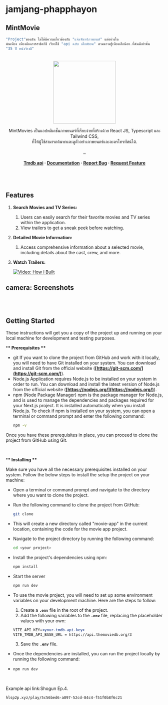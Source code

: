 # jamjang-phapphayon

## MintMovie

```php
"Project"ของฉัน ไม่ได้มีความเกี่ยวข้องกับ "แจ่มจันทร์ภาพยนต์" แต่อย่างใด
ฉันเพียง เพียงต้องการสาธิตวิธี เรียกใช้ "api ฉบับ เด็กมัธยม" ตามความรู้เพียงเล็กน้อย.ที่ฉันมีเท่านั้น
"35 ปี หนังจ้างผี"

```

 <div align="center" >
  <br/>

  <img src="https://cdn.hashnode.com/res/hashnode/image/upload/v1710492066781/2fed0be4-ccac-468e-b57f-fc8250755f46.png?auto=compress,format&amp;format=webp" width="200" height="auto" />

  <br/>

  <p >
MintMovies เป็นแอปพลิเคชั่นภาพยนตร์ที่เรียบง่ายที่สร้างด้วย React JS, Typescript และ Tailwind CSS, <br/> ที่ให้ผู้ใช้สามารถค้นหาและดูตัวอย่างภาพยนตร์และละครโทรทัศน์ได้.
  </p>

<p align="center">
    <a aria-label="angular-movies-a12d3.web.app" href="https://angular-movies-a12d3.web.app">
    <img alt="" src="https://img.shields.io/badge/Mint_-angularmovies-blue">
  </a>
  <a aria-label="Join the on Telegram" href="https://t.me/MintChatAI">
    <img alt="" src="https://img.shields.io/badge/Telegram_-%40Mint-%2326A5E4?style=flat&logo=telegram&link=https%3A%2F%2Ft.me%2FMintChatAI">
  </a>
  <a aria-label="Join the Mastodon" href="https://mastodon.social/@Mintify">
    <img alt="" src="https://img.shields.io/badge/Mastodon_-Jiraphinya-%236364FF?style=flat&logo=Mastodon">
  </a>
</p>
   
<h4>
    <a href="#">Tmdb api</a>
  <span> · </span>
    <a href="https://developer.themoviedb.org/docs">Documentation</a>
  <span> · </span>
    <a href="#">Report Bug</a>
  <span> · </span>
    <a href="#">Request Feature</a>
  </h4>
</div>

<br/>
<br/>

## Features

1. **Search Movies and TV Series:**

   1. Users can easily search for their favorite movies and TV series within the application.
   2. View trailers to get a sneak peek before watching.

2. **Detailed Movie Information:**

   1. Access comprehensive information about a selected movie, including details about the cast, crew, and more.

3. **Watch Trailers:**

   [![Video: How I Built](https://res.cloudinary.com/dcwjok3nu/image/upload/v1709160962/pri/0_1_ywbwpa.jpg)](https://www.youtube.com/watch?v=jSes5Hz9bNE)
   <br/>

## camera: Screenshots

<img loading="lazy" src="https://cdn.hashnode.com/res/hashnode/image/upload/v1710491956423/ecaeee35-0db1-468d-bf96-88773b16648c.png?auto=compress,format&amp;format=webp" alt="" class="image--center mx-auto">

<img loading="lazy" src="https://cdn.hashnode.com/res/hashnode/image/upload/v1710491975296/8687cd26-ec00-47ef-8a5e-c1eb35a8d39c.png?auto=compress,format&amp;format=webp" alt="" class="image--center mx-auto">

<img loading="lazy" src="https://cdn.hashnode.com/res/hashnode/image/upload/v1710491994987/e3a82e9b-3098-43b7-8fb5-70074b36b722.png?auto=compress,format&amp;format=webp" alt="" class="image--center mx-auto">

<br/>
<br/>

## Getting Started

These instructions will get you a copy of the project up and running on your local machine for development and testing purposes.

\***\* Prerequisites \*\***

- git
  If you want to clone the project from GitHub and work with it locally, you will need to have Git installed on your system. You can download and install Git from the official website (**[https://git-scm.com/](https://git-scm.com/)**).
- Node.js
  Application requires Node.js to be installed on your system in order to run. You can download and install the latest version of Node.js from the official website (**[https://nodejs.org/](https://nodejs.org/)**).
- npm (Node Package Manager)
  npm is the package manager for Node.js, and is used to manage the dependencies and packages required for your Next.js project. It is installed automatically when you install Node.js.
  To check if npm is installed on your system, you can open a terminal or command prompt and enter the following command:
  ```bash
  npm -v
  ```

Once you have these prerequisites in place, you can proceed to clone the project from GitHub using Git.

<br/>

\***\* Installing \*\***

Make sure you have all the necessary prerequisites installed on your system. Follow the below steps to install the setup the project on your machine:

- Open a terminal or command prompt and navigate to the directory where you want to clone the project.
- Run the following command to clone the project from GitHub:
  ```bash
  git clone
  ```
- This will create a new directory called "movie-app" in the current location, containing the code for the movie app project.
- Navigate to the project directory by running the following command:

  ```bash
  cd <your project>

  ```

- Install the project's dependencies using npm:

  ```bash
  npm install
  ```

- Start the server

  ```bash
  npm run dev
  ```

- To use the movie project, you will need to set up some environment variables on your development machine. Here are the steps to follow:

  1. Create a **`.env`** file in the root of the project.
  2. Add the following variables to the **`.env`** file, replacing the placeholder values with your own:

  ```jsx
  VITE_API_KEY=<your-tmdb-api-key>
  VITE_TMDB_API_BASE_URL = https://api.themoviedb.org/3
  ```

  3. Save the **`.env`** file.

- Once the dependencies are installed, you can run the project locally by running the following command:
- ```bash
  npm run dev
  ```

<br/>

Example api link:Shogun Ep.4.

```bash
hlsp2p.xyz/play/5c56bed6-a897-52cd-84c4-f51f0b8f6c21

```

